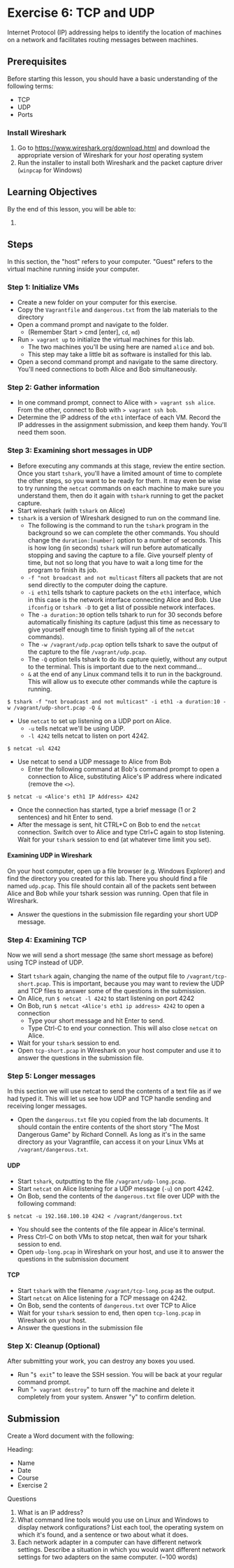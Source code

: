 Exercise 6: TCP and UDP
==========================

Internet Protocol (IP) addressing helps to identify the location of machines on a network and facilitates routing messages between machines. 

Prerequisites
--------------------------
Before starting this lesson, you should have a basic understanding of the following terms:

* TCP
* UDP
* Ports

### Install Wireshark

1. Go to https://www.wireshark.org/download.html and download the appropriate version of Wireshark for your _host_ operating system
2. Run the installer to install both Wireshark and the packet capture driver (`winpcap` for Windows)

Learning Objectives
--------------------------
By the end of this lesson, you will be able to:

1. 

Steps
--------------------------

In this section, the "host" refers to your computer. "Guest" refers to the virtual machine running inside your computer.

### Step 1: Initialize VMs

* Create a new folder on your computer for this exercise.
* Copy the `Vagrantfile` and `dangerous.txt` from the lab materials to the directory
* Open a command prompt and navigate to the folder.
    * (Remember Start > cmd [enter], `cd`, `md`)
* Run `> vagrant up` to initialize the virtual machines for this lab.
    * The two machines you'll be using here are named `alice` and `bob`.
    * This step may take a little bit as software is installed for this lab.
* Open a second command prompt and navigate to the same directory. You'll need connections
  to both Alice and Bob simultaneously.

### Step 2: Gather information

* In one command prompt, connect to Alice with `> vagrant ssh alice`. From the other,
  connect to Bob with `> vagrant ssh bob`.
* Determine the IP address of the `eth1` interface of each VM. Record the IP addresses in
  the assignment submission, and keep them handy. You'll need them soon.


### Step 3: Examining short messages in UDP
* Before executing any commands at this stage, review the entire section. Once you start
  `tshark`, you'll have a limited amount of time to complete the other steps, so you want
  to be ready for them. It may even be wise to try running the `netcat` commands on each
  machine to make sure you understand them, then do it again with `tshark` running to get
  the packet capture.
* Start wireshark (with `tshark` on Alice)
* `tshark` is a version of Wireshark designed to run on the command line. 
    * The following is the command to run the `tshark` program in the background so we can
    	complete the other commands. You should change the `duration:[number]` option to a
    	number of seconds. This is how long (in seconds) `tshark` will run before
    	automatically stopping and saving the capture to a file. Give yourself plenty of
    	time, but not so long that you have to wait a long time for the program to finish
    	its job.
    * `-f "not broadcast and not multicast` filters all packets that are not send directly
      to the computer doing the capture. 
    * `-i eth1` tells tshark to capture packets on the `eth1` interface, which in this
      case is the network interface connecting Alice and Bob. Use `ifconfig` or `tshark
      -D` to get a list of possible network interfaces.
    * The `-a duration:30` option tells tshark to run for 30 seconds before automatically
    	finishing its capture (adjust this time as necessary to give yourself enough time
    	to finish typing all of the `netcat` commands).
    * The `-w /vagrant/udp.pcap` option tells tshark to save the output of the capture to
    	the file `/vagrant/udp.pcap`.
    * The `-Q` option tells tshark to do its capture quietly, without any output to the
    	terminal. This is important due to the next command...
    * `&` at the end of any Linux command tells it to run in the background. This will allow
    	us to execute other commands while the capture is running.

```
$ tshark -f "not broadcast and not multicast" -i eth1 -a duration:10 -w /vagrant/udp-short.pcap -Q &
```

* Use `netcat` to set up listening on a UDP port on Alice.
    * `-u` tells netcat we'll be using UDP.
    * `-l 4242` tells netcat to listen on port 4242.

```
$ netcat -ul 4242
```

* Use netcat to send a UDP message to Alice from Bob
  * Enter the following command at Bob's command prompt to open a connection to Alice,
  substituting Alice's IP address where indicated (remove the `<>`).
```
$ netcat -u <Alice's eth1 IP Address> 4242
```
* Once the connection has started, type a brief message (1 or 2 sentences) and hit Enter
  to send.
* After the message is sent, hit CTRL+C on Bob to end the `netcat` connection. Switch over
  to Alice and type Ctrl+C again to stop listening. Wait for your `tshark` session to end
  (at whatever time limit you set).

#### Examining UDP in Wireshark

On your host computer, open up a file browser (e.g. Windows Explorer) and find the
directory you created for this lab. There you should find a file named `udp.pcap`. This
file should contain all of the packets sent between Alice and Bob while your tshark
session was running. Open that file in Wireshark.

* Answer the questions in the submission file regarding your short UDP message.

### Step 4: Examining TCP

Now we will send a short message (the same short message as before) using TCP instead of
UDP.

* Start `tshark` again, changing the name of the output file to
  `/vagrant/tcp-short.pcap`. This is important, because you may want to review the UDP and
  TCP files to answer some of the questions in the submission.
* On Alice, run `$ netcat -l 4242` to start listening on port 4242
* On Bob, run `$ netcat <Alice's eth1 ip address> 4242` to open a connection
    * Type your short message and hit Enter to send.
    * Type Ctrl-C to end your connection. This will also close `netcat` on Alice.
* Wait for your `tshark` session to end.
* Open `tcp-short.pcap` in Wireshark on your host computer and use it to answer the
questions in the submission file.

### Step 5: Longer messages

In this section we will use netcat to send the contents of a text file as if we had typed
it. This will let us see how UDP and TCP handle sending and receiving longer messages.

* Open the `dangerous.txt` file you copied from the lab documents. It should contain the
  entire contents of the short story "The Most Dangerous Game" by Richard Connell. As long
  as it's in the same directory as your Vagrantfile, can access it on your Linux VMs at
  `/vagrant/dangerous.txt`.

#### UDP

* Start `tshark`, outputting to the file `/vagrant/udp-long.pcap`.
* Start `netcat` on Alice listening for a UDP message (`-u`) on port 4242.
* On Bob, send the contents of the `dangerous.txt` file over UDP with the following
command:

```
$ netcat -u 192.168.100.10 4242 < /vagrant/dangerous.txt
```

* You should see the contents of the file appear in Alice's terminal.
* Press Ctrl-C on both VMs to stop netcat, then wait for your tshark session to end.
* Open `udp-long.pcap` in Wireshark on your host, and use it to answer the questions in
the submission document

#### TCP

* Start `tshark` with the filename `/vagrant/tcp-long.pcap` as the output.
* Start `netcat` on Alice listening for a _TCP_ message on 4242.
* On Bob, send the contents of `dangerous.txt` over TCP to Alice
* Wait for your `tshark` session to end, then open `tcp-long.pcap` in Wireshark on your
host.
* Answer the questions in the submission file

### Step X: Cleanup (Optional)

After submitting your work, you can destroy any boxes you used.

* Run "`$ exit`" to leave the SSH session. You will be back at your regular command prompt.
* Run "`> vagrant destroy`" to turn off the machine and delete it completely from your system. Answer "y" to confirm deletion.

Submission
----------------------
Create a Word document with the following:

Heading:

  - Name
  - Date
  - Course
  - Exercise 2

Questions

1. What is an IP address?
2. What command line tools would you use on Linux and Windows to display network configurations? List each tool, the operating system on which it's found, and a sentence or two about what it does.
3. Each network adapter in a computer can have different network settings. Describe a situation in which you would want different network settings for two adapters on the same computer. (~100 words)
